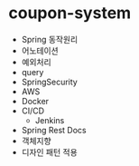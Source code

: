 # coupon-system

- Spring 동작원리
- 어노테이션
- 예외처리
- query
- SpringSecurity
- AWS
- Docker
- CI/CD
  - Jenkins
- Spring Rest Docs
- 객체지향
- 디자인 패턴 적용
